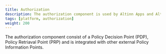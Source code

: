 ```yaml
---
title: Authorization
description: The authorization component is used by Altinn Apps and Altinn Platform to authorize users and system.
tags: [platform, authorization]
weight: 200
---
```


The authorization component consist of a Policy Decision Point (PDP), Policy Retriaval Point (PRP) and is 
integrated with other external Policy Information Points. 